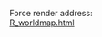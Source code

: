 Force render address:  
[R_worldmap.html](https://htmlpreview.github.io/?https://github.com/KeFungi/R_worldmap/blob/main/worldmap_pie_plot.html)
